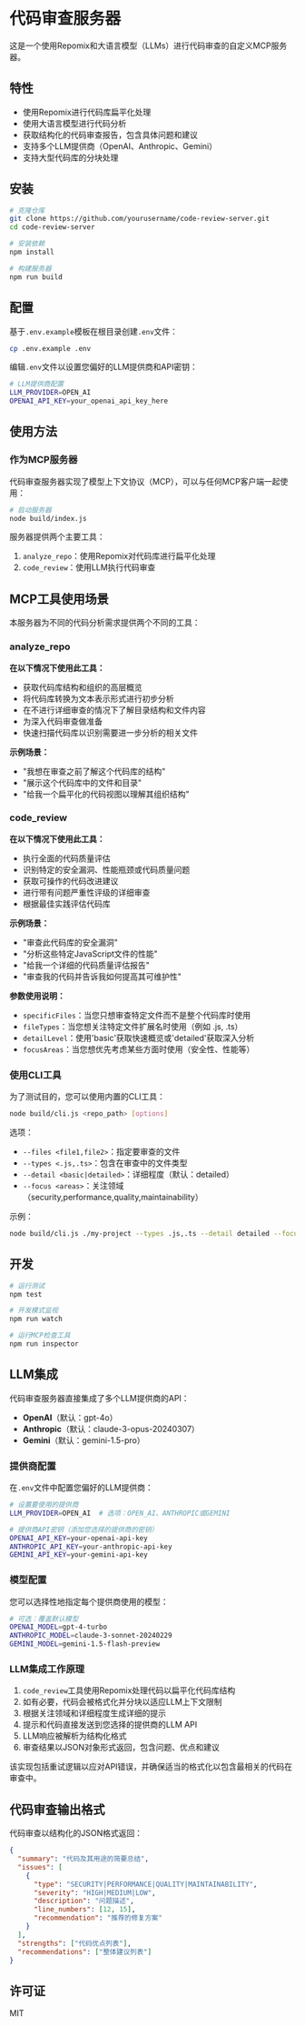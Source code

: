 # 代码审查服务器

这是一个使用Repomix和大语言模型（LLMs）进行代码审查的自定义MCP服务器。

## 特性

- 使用Repomix进行代码库扁平化处理
- 使用大语言模型进行代码分析
- 获取结构化的代码审查报告，包含具体问题和建议
- 支持多个LLM提供商（OpenAI、Anthropic、Gemini）
- 支持大型代码库的分块处理

## 安装

```bash
# 克隆仓库
git clone https://github.com/yourusername/code-review-server.git
cd code-review-server

# 安装依赖
npm install

# 构建服务器
npm run build
```

## 配置

基于`.env.example`模板在根目录创建`.env`文件：

```bash
cp .env.example .env
```

编辑`.env`文件以设置您偏好的LLM提供商和API密钥：

```bash
# LLM提供商配置
LLM_PROVIDER=OPEN_AI
OPENAI_API_KEY=your_openai_api_key_here
```

## 使用方法

### 作为MCP服务器

代码审查服务器实现了模型上下文协议（MCP），可以与任何MCP客户端一起使用：

```bash
# 启动服务器
node build/index.js
```

服务器提供两个主要工具：

1. `analyze_repo`：使用Repomix对代码库进行扁平化处理
2. `code_review`：使用LLM执行代码审查

## MCP工具使用场景

本服务器为不同的代码分析需求提供两个不同的工具：

### analyze_repo

**在以下情况下使用此工具：**
- 获取代码库结构和组织的高层概览
- 将代码库转换为文本表示形式进行初步分析
- 在不进行详细审查的情况下了解目录结构和文件内容
- 为深入代码审查做准备
- 快速扫描代码库以识别需要进一步分析的相关文件

**示例场景：**
- "我想在审查之前了解这个代码库的结构"
- "展示这个代码库中的文件和目录"
- "给我一个扁平化的代码视图以理解其组织结构"

### code_review

**在以下情况下使用此工具：**
- 执行全面的代码质量评估
- 识别特定的安全漏洞、性能瓶颈或代码质量问题
- 获取可操作的代码改进建议
- 进行带有问题严重性评级的详细审查
- 根据最佳实践评估代码库

**示例场景：**
- "审查此代码库的安全漏洞"
- "分析这些特定JavaScript文件的性能"
- "给我一个详细的代码质量评估报告"
- "审查我的代码并告诉我如何提高其可维护性"

**参数使用说明：**
- `specificFiles`：当您只想审查特定文件而不是整个代码库时使用
- `fileTypes`：当您想关注特定文件扩展名时使用（例如 .js, .ts）
- `detailLevel`：使用'basic'获取快速概览或'detailed'获取深入分析
- `focusAreas`：当您想优先考虑某些方面时使用（安全性、性能等）

### 使用CLI工具

为了测试目的，您可以使用内置的CLI工具：

```bash
node build/cli.js <repo_path> [options]
```

选项：
- `--files <file1,file2>`：指定要审查的文件
- `--types <.js,.ts>`：包含在审查中的文件类型
- `--detail <basic|detailed>`：详细程度（默认：detailed）
- `--focus <areas>`：关注领域（security,performance,quality,maintainability）

示例：

```bash
node build/cli.js ./my-project --types .js,.ts --detail detailed --focus security,quality
```

## 开发

```bash
# 运行测试
npm test

# 开发模式监视
npm run watch

# 运行MCP检查工具
npm run inspector
```

## LLM集成

代码审查服务器直接集成了多个LLM提供商的API：

- **OpenAI**（默认：gpt-4o）
- **Anthropic**（默认：claude-3-opus-20240307）
- **Gemini**（默认：gemini-1.5-pro）

### 提供商配置

在`.env`文件中配置您偏好的LLM提供商：

```bash
# 设置要使用的提供商
LLM_PROVIDER=OPEN_AI  # 选项：OPEN_AI、ANTHROPIC或GEMINI

# 提供商API密钥（添加您选择的提供商的密钥）
OPENAI_API_KEY=your-openai-api-key
ANTHROPIC_API_KEY=your-anthropic-api-key
GEMINI_API_KEY=your-gemini-api-key
```

### 模型配置

您可以选择性地指定每个提供商使用的模型：

```bash
# 可选：覆盖默认模型
OPENAI_MODEL=gpt-4-turbo
ANTHROPIC_MODEL=claude-3-sonnet-20240229
GEMINI_MODEL=gemini-1.5-flash-preview
```

### LLM集成工作原理

1. `code_review`工具使用Repomix处理代码以扁平化代码库结构
2. 如有必要，代码会被格式化并分块以适应LLM上下文限制
3. 根据关注领域和详细程度生成详细的提示
4. 提示和代码直接发送到您选择的提供商的LLM API
5. LLM响应被解析为结构化格式
6. 审查结果以JSON对象形式返回，包含问题、优点和建议

该实现包括重试逻辑以应对API错误，并确保适当的格式化以包含最相关的代码在审查中。

## 代码审查输出格式

代码审查以结构化的JSON格式返回：

```json
{
  "summary": "代码及其用途的简要总结",
  "issues": [
    {
      "type": "SECURITY|PERFORMANCE|QUALITY|MAINTAINABILITY",
      "severity": "HIGH|MEDIUM|LOW",
      "description": "问题描述",
      "line_numbers": [12, 15],
      "recommendation": "推荐的修复方案"
    }
  ],
  "strengths": ["代码优点列表"],
  "recommendations": ["整体建议列表"]
}
```

## 许可证

MIT